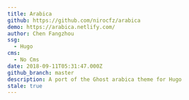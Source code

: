 ```yaml
---
title: Arabica
github: https://github.com/nirocfz/arabica
demo: https://arabica.netlify.com/
author: Chen Fangzhou
ssg:
  - Hugo
cms:
  - No Cms
date: 2018-09-11T05:31:47.000Z
github_branch: master
description: A port of the Ghost arabica theme for Hugo
stale: true
---
```

